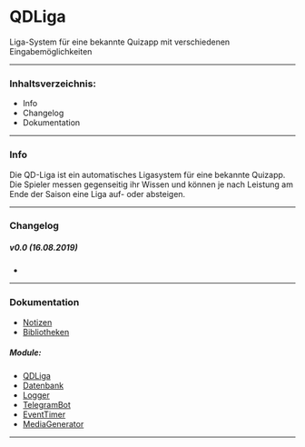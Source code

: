 # QDLiga
Liga-System für eine bekannte Quizapp mit verschiedenen Eingabemöglichkeiten

---
### Inhaltsverzeichnis:
- Info
- Changelog
- Dokumentation

---
### Info
Die QD-Liga ist ein automatisches Ligasystem für eine bekannte Quizapp. Die Spieler messen gegenseitig ihr Wissen und können je nach Leistung am Ende der Saison eine Liga auf- oder absteigen.

---
### Changelog
##### v0.0 (16.08.2019)
- 

---
### Dokumentation
- [Notizen](doc/Notizen.md "Notizen")
- [Bibliotheken](doc/Bibliotheken.md "Bibliotheken")
##### Module:
- [QDLiga](doc/QDLiga.md "QDLiga")
- [Datenbank](doc/Datenbank.md "Datenbank")
- [Logger](doc/Logger.md "Logger")
- [TelegramBot](doc/TelegramBot.md "TelegramBot")
- [EventTimer](doc/EventTimer.md "EventTimer")
- [MediaGenerator](doc/MediaGenerator.md "MediaGenerator")

---